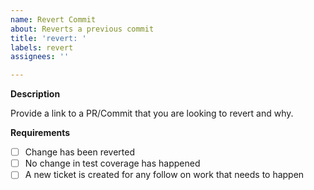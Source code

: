 ```yaml
---
name: Revert Commit
about: Reverts a previous commit
title: 'revert: '
labels: revert
assignees: ''

---
```


**Description**

Provide a link to a PR/Commit that you are looking to revert and why.

**Requirements**

- [ ] Change has been reverted
- [ ] No change in test coverage has happened
- [ ] A new ticket is created for any follow on work that needs to happen
